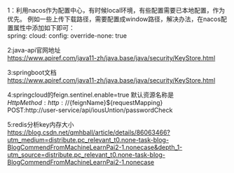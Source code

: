 1：利用nacos作为配置中心，有时候local环境，有些配置需要已本地配置，作为优先。
例如一些上传下载路径，需要配置成window路径，解决办法，在nacos配置属性中添加如下即可：
<br>spring:
  cloud:
    config:
      override-none: true


2:java-api官网地址<br>
https://www.apiref.com/java11-zh/java.base/java/security/KeyStore.html


3:springboot文档<br>
https://www.apiref.com/java11-zh/java.base/java/security/KeyStore.html


4:springcloud的feign.sentinel.enable=true
默认资源名称是<br>
${HttpMethod}:http://${feignName}${requestMapping}<br>
POST:http://user-service/api/iousUntion/passwordCheck

5:redis分析key内存大小<br>
https://blog.csdn.net/qmhball/article/details/86063466?utm_medium=distribute.pc_relevant_t0.none-task-blog-BlogCommendFromMachineLearnPai2-1.nonecase&depth_1-utm_source=distribute.pc_relevant_t0.none-task-blog-BlogCommendFromMachineLearnPai2-1.nonecase